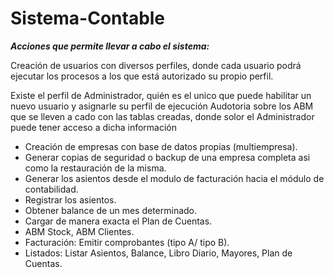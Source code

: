 # Sistema-Contable

  ***Acciones que permite llevar a cabo el sistema:***

  Creación de usuarios con diversos perfiles, donde cada usuario podrá ejecutar los procesos a los que está autorizado su propio perfil. 
  
  Existe el perfil de Administrador, quién es el unico que puede habilitar un nuevo usuario y asignarle su perfil de ejecución
Audotoria sobre los ABM que se lleven a cado con las tablas creadas, donde solor el Administrador puede tener acceso a dicha información

  * Creación de empresas con base de datos propias (multiempresa).
  * Generar copias de seguridad o backup de una empresa completa asi como la restauración de la misma.
  * Generar los asientos desde el modulo de facturación hacia el módulo de contabilidad.
  * Registrar los asientos.
  * Obtener balance de un mes determinado.
  * Cargar de manera exacta el Plan de Cuentas.
  * ABM Stock, ABM Clientes.
  * Facturación: Emitir comprobantes (tipo A/ tipo B).
  * Listados: Listar Asientos, Balance, Libro Diario, Mayores, Plan de Cuentas.

